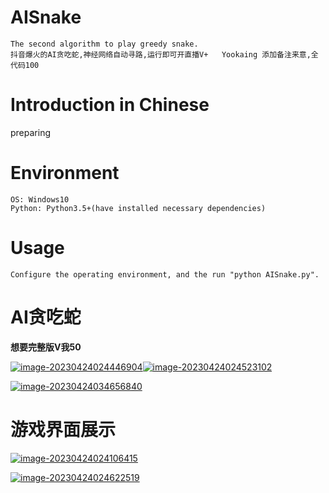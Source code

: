# AISnake 
```
The second algorithm to play greedy snake.
抖音爆火的AI贪吃蛇,神经网络自动寻路,运行即可开直播V+   Yookaing 添加备注来意,全代码100
```

# Introduction in Chinese
preparing

# Environment
```
OS: Windows10
Python: Python3.5+(have installed necessary dependencies)
```

# Usage
```
Configure the operating environment, and the run "python AISnake.py".
```



# AI贪吃蛇

**想要完整版V我50**

[![image-20230424024446904](D:\pythonwork\snake\pic\image-20230424024446904.png)](https://github.com/Sudlings/snake/blob/master/pic/image-20230424024446904.png)[![image-20230424024523102](D:\pythonwork\snake\pic\image-20230424024523102.png)](https://github.com/Sudlings/snake/blob/master/pic/image-20230424024523102.png)

[![image-20230424034656840](D:\pythonwork\snake\pic\image-20230424034656840.png)](https://github.com/Sudlings/snake/blob/master/pic/image-20230424034656840.png)



# 游戏界面展示



[![image-20230424024106415](D:\pythonwork\snake\pic\image-20230424024106415.png)](https://github.com/Sudlings/snake/blob/master/pic/image-20230424024106415.png)

[![image-20230424024622519](D:\pythonwork\snake\pic\image-20230424024622519.png)](https://github.com/Sudlings/snake/blob/master/pic/image-20230424024622519.png)

# 
